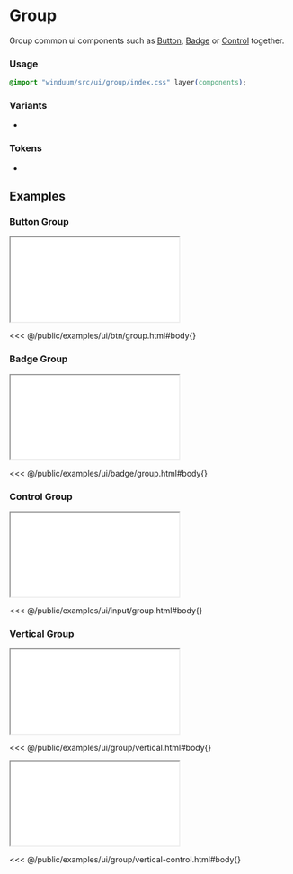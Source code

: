 # Group

Group common ui components such as [Button](/docs/ui/button), [Badge](/docs/ui/badge) or [Control](/docs/ui/control) together.

<ViewSourceGh href="https://github.com/winduum/winduum/blob/main/src/ui/group" />

### Usage

```css
@import "winduum/src/ui/group/index.css" layer(components);
```

### Variants
* <LinkGh name="default" path="ui/group" />
  
### Tokens
* <LinkGh name="vertical" path="ui/group" />

## Examples

### Button Group

<iframe onload="this.style.visibility = 'visible';" src="/examples/ui/btn/group.html"></iframe>

<<< @/public/examples/ui/btn/group.html#body{}

### Badge Group

<iframe onload="this.style.visibility = 'visible';" src="/examples/ui/badge/group.html"></iframe>

<<< @/public/examples/ui/badge/group.html#body{}

### Control Group

<iframe onload="this.style.visibility = 'visible';" src="/examples/ui/input/group.html"></iframe>

<<< @/public/examples/ui/input/group.html#body{}

### Vertical Group

<iframe onload="this.style.visibility = 'visible';" src="/examples/ui/group/vertical.html"></iframe>

<<< @/public/examples/ui/group/vertical.html#body{}

<iframe onload="this.style.visibility = 'visible';" src="/examples/ui/group/vertical-control.html"></iframe>

<<< @/public/examples/ui/group/vertical-control.html#body{}
